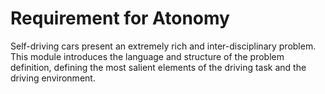 # Requirement for Atonomy

Self-driving cars present an extremely rich and inter-disciplinary problem. This module introduces the language and structure of the problem definition, defining the most salient elements of the driving task and the driving environment.
